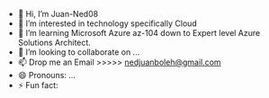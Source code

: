 - 👋 Hi, I’m Juan-Ned08
- 👀 I’m interested in technology specifically Cloud 
- 🌱 I’m learning Microsoft Azure az-104 down to Expert level Azure Solutions Architect.
- 💞️ I’m looking to collaborate on ...
- 📫 Drop me an Email >>>>> nedjuanboleh@gmail.com
- 😄 Pronouns: ...
- ⚡ Fun fact:

<!---
juanned08/juanned08 is a ✨ special ✨ repository because its `README.md` (this file) appears on your GitHub profile.
You can click the Preview link to take a look at your changes.
--->
